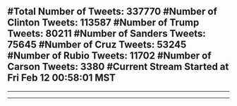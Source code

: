 #Total Number of Tweets: 337770 
#Number of Clinton Tweets: 113587
#Number of Trump Tweets: 80211
#Number of Sanders Tweets: 75645
#Number of Cruz Tweets: 53245
#Number of Rubio Tweets: 11702
#Number of Carson Tweets: 3380
#Current Stream Started at Fri Feb 12 00:58:01 MST
---
---
---

